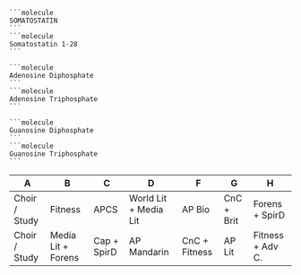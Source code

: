 ````col
```molecule
SOMATOSTATIN
```
```molecule
Somatostatin 1-28
```
````

````col
```molecule
Adenosine Diphosphate
```
```molecule
Adenosine Triphosphate
```
````
````col
```molecule
Guanosine Diphosphate
```
```molecule
Guanosine Triphosphate
```
````

| A             | B                  | C           | D                     | F             | G          | H                |
| ------------- | ------------------ | ----------- | --------------------- | ------------- | ---------- | ---------------- |
| Choir / Study | Fitness            | APCS        | World Lit + Media Lit | AP Bio        | CnC + Brit | Forens + SpirD   |
| Choir / Study | Media Lit + Forens | Cap + SpirD | AP Mandarin           | CnC + Fitness | AP Lit     | Fitness + Adv C. |
